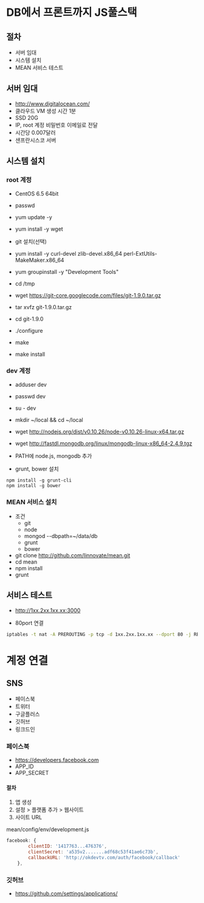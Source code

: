 # DB에서 프론트까지 JS풀스택

## 절차
* 서버 임대
* 시스템 설치
* MEAN 서비스 테스트

## 서버 임대
* http://www.digitalocean.com/
* 클라우드 VM 생성 시간 1분
* SSD 20G
* IP, root 계정 비밀번호 이메일로 전달
* 시간당 0.007달러
* 샌프란시스코 서버

## 시스템 설치
### root 계정
* CentOS 6.5 64bit
* passwd
* yum update -y
* yum install -y wget

* git 설치(선택)
* yum install -y curl-devel zlib-devel.x86_64 perl-ExtUtils-MakeMaker.x86_64
* yum groupinstall -y "Development Tools"
* cd /tmp
* wget https://git-core.googlecode.com/files/git-1.9.0.tar.gz
* tar xvfz git-1.9.0.tar.gz
* cd git-1.9.0
* ./configure
* make
* make install

### dev 계정
* adduser dev
* passwd dev
* su - dev

* mkdir ~/local && cd ~/local
* wget http://nodejs.org/dist/v0.10.26/node-v0.10.26-linux-x64.tar.gz
* wget http://fastdl.mongodb.org/linux/mongodb-linux-x86_64-2.4.9.tgz
* PATH에 node.js, mongodb 추가
* grunt, bower 설치
```
npm install -g grunt-cli
npm install -g bower
```


### MEAN 서비스 설치
* 조건
  * git
  * node
  * mongod --dbpath=~/data/db
  * grunt
  * bower
* git clone http://github.com/linnovate/mean.git
* cd mean
* npm install
* grunt

## 서비스 테스트
* http://1xx.2xx.1xx.xx:3000

* 80port 연결
```sh
iptables -t nat -A PREROUTING -p tcp -d 1xx.2xx.1xx.xx --dport 80 -j REDIRECT --to-port 3000
```

# 계정 연결
## SNS
* 페이스북
* 트위터
* 구글플러스
* 깃허브
* 링크드인

### 페이스북
* https://developers.facebook.com
* APP_ID
* APP_SECRET

#### 절차
1. 앱 생성
2. 설정 > 플랫폼 추가 > 웹사이트
3. 사이트 URL

mean/config/env/development.js
```js
facebook: {
        clientID: '1417763...476376',
        clientSecret: 'a535v2.......adf68c53f41ae6c73b',
        callbackURL: 'http://okdevtv.com/auth/facebook/callback'
    },
```

### 깃허브
* https://github.com/settings/applications/


